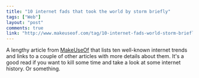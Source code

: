 ```yaml
---
title: "10 internet fads that took the world by storm briefly"
tags: ["Web"]
layout: "post"
comments: true
link: "http://www.makeuseof.com/tag/10-internet-fads-world-storm-briefly/"
---
```


A lengthy article from [MakeUseOf](http://www.makeuseof.com/) that lists ten well-known internet trends and links to a couple of other articles with more details about them. It's a good read if you want to kill some time and take a look at some internet history. Or something.
